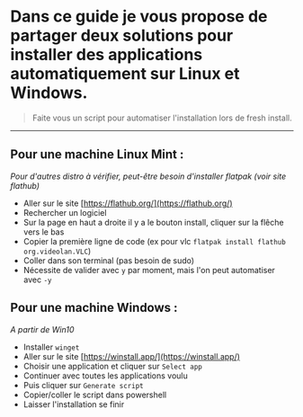 # Dans ce guide je vous propose de partager deux solutions pour installer des applications automatiquement sur Linux et Windows.

> Faite vous un script pour automatiser l'installation lors de fresh install.

---

## Pour une machine Linux Mint :
*Pour d'autres distro à vérifier, peut-être besoin d'installer flatpak (voir site flathub)*

- Aller sur le site [https://flathub.org/](https://flathub.org/)  
- Rechercher un logiciel  
- Sur la page en haut a droite il y a le bouton install, cliquer sur la flêche vers le bas
- Copier la première ligne de code (ex pour vlc `flatpak install flathub org.videolan.VLC`)
- Coller dans son terminal (pas besoin de sudo)
- Nécessite de valider avec `y` par moment, mais l'on peut automatiser avec `-y`


## Pour une machine Windows :
*A partir de Win10*

- Installer `winget`
- Aller sur le site [https://winstall.app/](https://winstall.app/)
- Choisir une application et cliquer sur `Select app`
- Continuer avec toutes les applications voulu
- Puis cliquer sur `Generate script`
- Copier/coller le script dans powershell
- Laisser l'installation se finir
